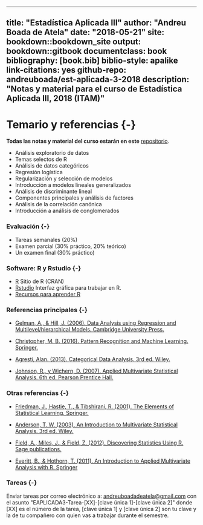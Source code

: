 

--- 
title: "Estadística Aplicada III"
author: "Andreu Boada de Atela"
date: "2018-05-21"
site: bookdown::bookdown_site
output: bookdown::gitbook
documentclass: book
bibliography: [book.bib]
biblio-style: apalike
link-citations: yes
github-repo: andreuboada/est-aplicada-3-2018
description: "Notas y material para el curso de Estadística Aplicada III, 2018 (ITAM)"
---

# Temario y referencias {-}

**Todas las notas y material del curso estarán en este** [repositorio](https://github.com/andreuboada/est-aplicada-3-2018).

- Análisis exploratorio de datos
- Temas selectos de R
- Análisis de datos categóricos
- Regresión logística 
- Regularización y selección de modelos
- Introducción a modelos lineales generalizados
- Análisis de discriminante lineal
- Componentes principales y análisis de factores
- Análisis de la correlación canónica
- Introducción a análisis de conglomerados

### Evaluación {-}

- Tareas semanales (20%)
- Examen parcial (30% práctico, 20% teórico)
- Un examen final (30% práctico)

### Software: R y Rstudio {-}

- [R](https://cran.r-project.org) Sitio de R (CRAN)
- [Rstudio](https://www.rstudio.com/products/RStudio/) Interfaz gráfica para trabajar en R.
- [Recursos para aprender R](https://www.rstudio.com/online-learning/#R)

### Referencias principales {-}

- [Gelman, A., & Hill, J. (2006). Data Analysis using Regression and Multilevel/hierarchical Models. Cambridge University Press.](https://www.amazon.com/gp/product/052168689X/)

- [Christopher, M. B. (2016). Pattern Recognition and Machine Learning. Springer.](http://www.springer.com/us/book/9780387310732)

- [Agresti, Alan. (2013). Categorical Data Analysis. 3rd ed. Wiley.](https://www.wiley.com/en-us/Categorical+Data+Analysis%2C+3rd+Edition-p-9780470463635)

- [Johnson, R., y Wichern, D. (2007). Applied Multivariate Statistical Analysis. 6th ed. Pearson Prentice Hall.](https://www.pearson.com/us/higher-education/program/Johnson-Applied-Multivariate-Statistical-Analysis-6th-Edition/PGM274834.html)

### Otras referencias {-}

- [Friedman, J., Hastie, T., & Tibshirani, R. (2001). The Elements of Statistical Learning. Springer.](https://web.stanford.edu/~hastie/ElemStatLearn/)

- [Anderson, T. W. (2003). An Introduction to Multivariate Statistical Analysis. 3rd ed. Wiley.](https://www.amazon.com/Introduction-Multivariate-Statistical-Analysis/dp/0471360910)
 
- [Field, A., Miles, J., & Field, Z. (2012). Discovering Statistics Using R. Sage publications.](https://www.amazon.com/Discovering-Statistics-Using-Andy-Field/dp/1446200469)

- [Everitt, B., & Hothorn, T. (2011). An Introduction to Applied Multivariate Analysis with R. Springer](https://www.amazon.com/Introduction-Applied-Multivariate-Analysis-Use/dp/1441996494)

### Tareas {-}

Enviar tareas por correo electrónico a: [andreuboadadeatela@gmail.com](andreuboadadeatela@gmail.com) con el asunto "EAPLICADA3-Tarea-[XX]-[clave única 1]-[clave única 2]" donde [XX] es el número de la tarea, [clave única 1] y [clave única 2] son tu clave y la de tu compañero con quien vas a trabajar durante el semestre.
